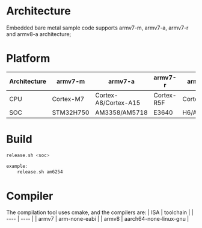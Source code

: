 # Architecture
Embedded bare metal sample code supports armv7-m, armv7-a, armv7-r and armv8-a architecture;

# Platform
|  Architecture   |  armv7-m   | armv7-a               |  armv7-r   |  armv8-a     |
|  ----  |  ----      | ----                  |  ----      |  ----        |
|  CPU   |  Cortex-M7 | Cortex-A8/Cortex-A15  |  Cortex-R5F|  Cortex-A53  |
|  SOC   |  STM32H750 | AM3358/AM5718         |  E3640     |  H6/AM6254   |

# Build
```c
release.sh <soc>

example:
    release.sh am6254
```

# Compiler
The compilation tool uses cmake, and the compilers are:
|  ISA     |  toolchain     |
|  ----    |  ----          |
|  armv7   |  arm-none-eabi |
|  armv8   |  aarch64-none-linux-gnu |